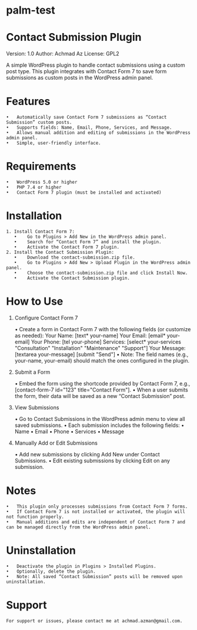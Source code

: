 # palm-test

# Contact Submission Plugin

Version: 1.0
Author: Achmad Az
License: GPL2

A simple WordPress plugin to handle contact submissions using a custom post type. This plugin integrates with Contact Form 7 to save form submissions as custom posts in the WordPress admin panel.

# Features

	•	Automatically save Contact Form 7 submissions as “Contact Submission” custom posts.
	•	Supports fields: Name, Email, Phone, Services, and Message.
	•	Allows manual addition and editing of submissions in the WordPress admin panel.
	•	Simple, user-friendly interface.
# Requirements

	•	WordPress 5.0 or higher
	•	PHP 7.4 or higher
	•	Contact Form 7 plugin (must be installed and activated)
 # Installation

	1. Install Contact Form 7:
	   •    Go to Plugins > Add New in the WordPress admin panel.
	   •	Search for “Contact Form 7” and install the plugin.
	   •	Activate the Contact Form 7 plugin.
	2. Install the Contact Submission Plugin:
	   •	Download the contact-submission.zip file.
	   •	Go to Plugins > Add New > Upload Plugin in the WordPress admin panel.
	   •	Choose the contact-submission.zip file and click Install Now.
	   •	Activate the Contact Submission plugin.
# How to Use

1. Configure Contact Form 7

	 • Create a form in Contact Form 7 with the following fields (or customize as needed):
		Your Name: [text* your-name]
		Your Email: [email* your-email]
		Your Phone: [tel your-phone]
		Services: [select* your-services "Consultation" "Installation" "Maintenance" "Support"]
		Your Message: [textarea your-message]
		[submit "Send"]
	 • Note: The field names (e.g., your-name, your-email) should match the ones configured in the plugin.
2. Submit a Form

	•	Embed the form using the shortcode provided by Contact Form 7, e.g., [contact-form-7 id="123" title="Contact Form"].
	•	When a user submits the form, their data will be saved as a new “Contact Submission” post.

3. View Submissions

	•	Go to Contact Submissions in the WordPress admin menu to view all saved submissions.
	•	Each submission includes the following fields:
	•	Name
	•	Email
	•	Phone
	•	Services
	•	Message

4. Manually Add or Edit Submissions

	•	Add new submissions by clicking Add New under Contact Submissions.
	•	Edit existing submissions by clicking Edit on any submission.
# Notes

	•	This plugin only processes submissions from Contact Form 7 forms.
	•	If Contact Form 7 is not installed or activated, the plugin will not function properly.
	•	Manual additions and edits are independent of Contact Form 7 and can be managed directly from the WordPress admin panel.
 # Uninstallation

	•	Deactivate the plugin in Plugins > Installed Plugins.
	•	Optionally, delete the plugin.
	•	Note: All saved “Contact Submission” posts will be removed upon uninstallation.
 # Support

	For support or issues, please contact me at achmad.azman@gmail.com.
